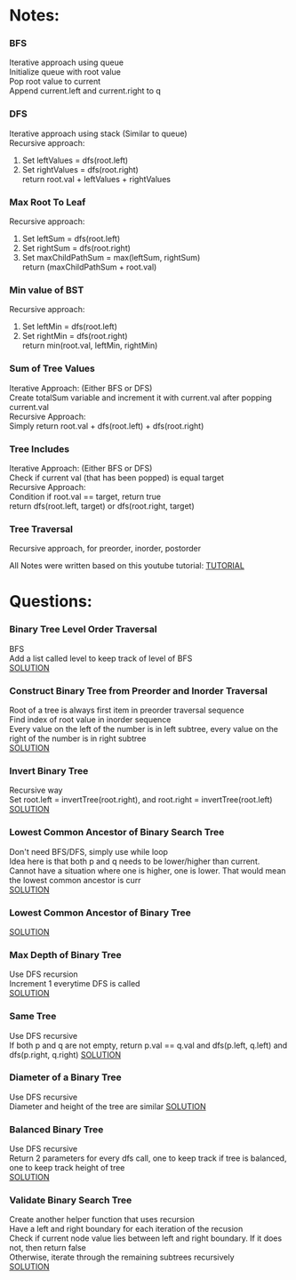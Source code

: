 # Notes:

### BFS
Iterative approach using queue <br />
Initialize queue with root value <br />
Pop root value to current <br />
Append current.left and current.right to q <br />

### DFS
Iterative approach using stack (Similar to queue) <br />
Recursive approach: <br />
1. Set leftValues = dfs(root.left) <br />
2. Set rightValues = dfs(root.right) <br />
return root.val + leftValues + rightValues <br />

### Max Root To Leaf
Recursive approach: <br />
1. Set leftSum = dfs(root.left) <br />
2. Set rightSum = dfs(root.right) <br />
3. Set maxChildPathSum = max(leftSum, rightSum) <br />
return (maxChildPathSum + root.val) <br />

### Min value of BST
Recursive approach: <br />
1. Set leftMin = dfs(root.left) <br />
2. Set rightMin = dfs(root.right) <br />
return min(root.val, leftMin, rightMin) <br />

### Sum of Tree Values
Iterative Approach: (Either BFS or DFS) <br />
Create totalSum variable and increment it with current.val after popping current.val <br />
Recursive Approach: <br />
Simply return root.val + dfs(root.left) + dfs(root.right) <br />

### Tree Includes
Iterative Approach: (Either BFS or DFS) <br />
Check if current val (that has been popped) is equal target <br />
Recursive Approach: <br />
Condition if root.val == target, return true <br />
return dfs(root.left, target) or dfs(root.right, target)

### Tree Traversal
Recursive approach, for preorder, inorder, postorder <br />

All Notes were written based on this youtube tutorial: [TUTORIAL](https://www.youtube.com/watch?v=fAAZixBzIAI)

# Questions:

### Binary Tree Level Order Traversal
BFS <br />
Add a list called level to keep track of level of BFS <br/>
[SOLUTION](https://www.youtube.com/watch?v=6ZnyEApgFYg)

### Construct Binary Tree from Preorder and Inorder Traversal
Root of a tree is always first item in preorder traversal sequence <br />
Find index of root value in inorder sequence <br />
Every value on the left of the number is in left subtree, every value on the right of the number is in right subtree <br />
[SOLUTION](https://www.youtube.com/watch?v=ihj4IQGZ2zc)

### Invert Binary Tree
Recursive way <br />
Set root.left = invertTree(root.right), and root.right = invertTree(root.left) <br />
[SOLUTION](https://www.youtube.com/watch?v=OnSn2XEQ4MY)

### Lowest Common Ancestor of Binary Search Tree
Don't need BFS/DFS, simply use while loop <br/>
Idea here is that both p and q needs to be lower/higher than current. <br />
Cannot have a situation where one is higher, one is lower. That would mean the lowest common ancestor is curr <br />
[SOLUTION](https://www.youtube.com/watch?v=gs2LMfuOR9k)

### Lowest Common Ancestor of Binary Tree
[SOLUTION](https://www.youtube.com/watch?v=WO1tfq2sbsI&t=668s)

### Max Depth of Binary Tree
Use DFS recursion <br />
Increment 1 everytime DFS is called <br />
[SOLUTION](https://www.youtube.com/watch?v=hTM3phVI6YQ&t=635s)

### Same Tree
Use DFS recursive <br />
If both p and q are not empty, return p.val == q.val and dfs(p.left, q.left) and dfs(p.right, q.right)
[SOLUTION](https://www.youtube.com/watch?v=vRbbcKXCxOw&t=48s)

### Diameter of a Binary Tree
Use DFS recursive <br />
Diameter and height of the tree are similar
[SOLUTION](https://www.youtube.com/embed/bkxqA8Rfv04)

### Balanced Binary Tree
Use DFS recursive <br />
Return 2 parameters for every dfs call, one to keep track if tree is balanced, one to keep track height of tree <br />
[SOLUTION](https://www.youtube.com/embed/bkxqA8Rfv04)

### Validate Binary Search Tree
Create another helper function that uses recursion <br />
Have a left and right boundary for each iteration of the recusion <br />
Check if current node value lies between left and right boundary. If it does not, then return false <br />
Otherwise, iterate through the remaining subtrees recursively <br />
[SOLUTION](https://www.youtube.com/watch?v=s6ATEkipzow)